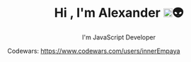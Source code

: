 <h1 align="center">Hi , I'm Alexander  <img src="https://media.giphy.com/media/hvRJCLFzcasrR4ia7z/giphy.gif" width="20">👽</h1>
<p align="center">I'm JavaScript Developer</p>

<!--
**alextsyg/alextsyg** is a ✨ _special_ ✨ repository because its `README.md` (this file) appears on your GitHub profile.

Here are some ideas to get you started:

- 🔭 I’m currently working on ...
- 🌱 I’m currently learning ...
- 👯 I’m looking to collaborate on ...
- 🤔 I’m looking for help with ...
- 💬 Ask me about ...
- 📫 How to reach me: ...
- 😄 Pronouns: ...
- ⚡ Fun fact: ...
-->

Codewars: https://www.codewars.com/users/innerEmpaya
